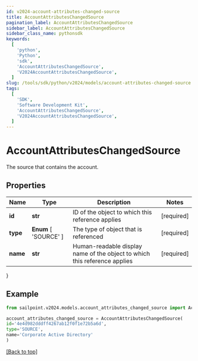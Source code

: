 ```yaml
---
id: v2024-account-attributes-changed-source
title: AccountAttributesChangedSource
pagination_label: AccountAttributesChangedSource
sidebar_label: AccountAttributesChangedSource
sidebar_class_name: pythonsdk
keywords:
  [
    'python',
    'Python',
    'sdk',
    'AccountAttributesChangedSource',
    'V2024AccountAttributesChangedSource',
  ]
slug: /tools/sdk/python/v2024/models/account-attributes-changed-source
tags:
  [
    'SDK',
    'Software Development Kit',
    'AccountAttributesChangedSource',
    'V2024AccountAttributesChangedSource',
  ]
---
```


# AccountAttributesChangedSource

The source that contains the account.

## Properties

| Name | Type | Description | Notes |
| --- | --- | --- | --- |
| **id** | **str** | ID of the object to which this reference applies | [required] |
| **type** | **Enum** [ 'SOURCE' ] | The type of object that is referenced | [required] |
| **name** | **str** | Human-readable display name of the object to which this reference applies | [required] |

}

## Example

```python
from sailpoint.v2024.models.account_attributes_changed_source import AccountAttributesChangedSource

account_attributes_changed_source = AccountAttributesChangedSource(
id='4e4d982dddff4267ab12f0f1e72b5a6d',
type='SOURCE',
name='Corporate Active Directory'
)

```

[[Back to top]](#)
